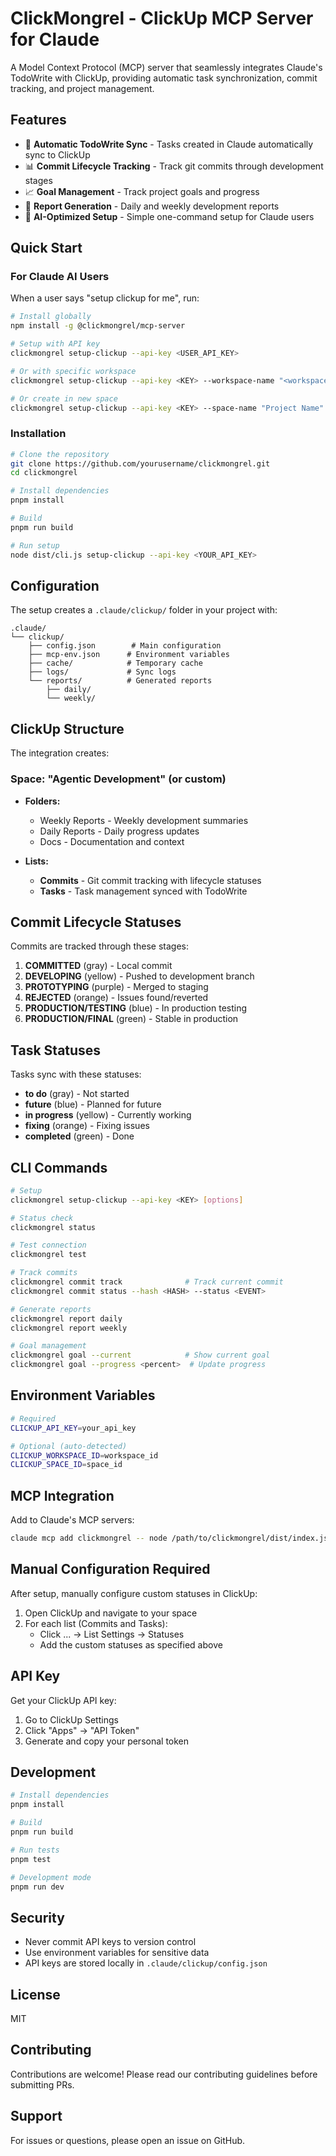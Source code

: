 # ClickMongrel - ClickUp MCP Server for Claude

A Model Context Protocol (MCP) server that seamlessly integrates Claude's TodoWrite with ClickUp, providing automatic task synchronization, commit tracking, and project management.

## Features

- 🔄 **Automatic TodoWrite Sync** - Tasks created in Claude automatically sync to ClickUp
- 📊 **Commit Lifecycle Tracking** - Track git commits through development stages
- 📈 **Goal Management** - Track project goals and progress
- 📝 **Report Generation** - Daily and weekly development reports
- 🚀 **AI-Optimized Setup** - Simple one-command setup for Claude users

## Quick Start

### For Claude AI Users

When a user says "setup clickup for me", run:

```bash
# Install globally
npm install -g @clickmongrel/mcp-server

# Setup with API key
clickmongrel setup-clickup --api-key <USER_API_KEY>

# Or with specific workspace
clickmongrel setup-clickup --api-key <KEY> --workspace-name "<workspace>"

# Or create in new space
clickmongrel setup-clickup --api-key <KEY> --space-name "Project Name"
```

### Installation

```bash
# Clone the repository
git clone https://github.com/yourusername/clickmongrel.git
cd clickmongrel

# Install dependencies
pnpm install

# Build
pnpm run build

# Run setup
node dist/cli.js setup-clickup --api-key <YOUR_API_KEY>
```

## Configuration

The setup creates a `.claude/clickup/` folder in your project with:

```
.claude/
└── clickup/
    ├── config.json        # Main configuration
    ├── mcp-env.json      # Environment variables
    ├── cache/            # Temporary cache
    ├── logs/             # Sync logs
    └── reports/          # Generated reports
        ├── daily/
        └── weekly/
```

## ClickUp Structure

The integration creates:

### Space: "Agentic Development" (or custom)
- **Folders:**
  - Weekly Reports - Weekly development summaries
  - Daily Reports - Daily progress updates
  - Docs - Documentation and context

- **Lists:**
  - **Commits** - Git commit tracking with lifecycle statuses
  - **Tasks** - Task management synced with TodoWrite

## Commit Lifecycle Statuses

Commits are tracked through these stages:

1. **COMMITTED** (gray) - Local commit
2. **DEVELOPING** (yellow) - Pushed to development branch
3. **PROTOTYPING** (purple) - Merged to staging
4. **REJECTED** (orange) - Issues found/reverted
5. **PRODUCTION/TESTING** (blue) - In production testing
6. **PRODUCTION/FINAL** (green) - Stable in production

## Task Statuses

Tasks sync with these statuses:

- **to do** (gray) - Not started
- **future** (blue) - Planned for future
- **in progress** (yellow) - Currently working
- **fixing** (orange) - Fixing issues
- **completed** (green) - Done

## CLI Commands

```bash
# Setup
clickmongrel setup-clickup --api-key <KEY> [options]

# Status check
clickmongrel status

# Test connection
clickmongrel test

# Track commits
clickmongrel commit track              # Track current commit
clickmongrel commit status --hash <HASH> --status <EVENT>

# Generate reports
clickmongrel report daily
clickmongrel report weekly

# Goal management
clickmongrel goal --current            # Show current goal
clickmongrel goal --progress <percent>  # Update progress
```

## Environment Variables

```bash
# Required
CLICKUP_API_KEY=your_api_key

# Optional (auto-detected)
CLICKUP_WORKSPACE_ID=workspace_id
CLICKUP_SPACE_ID=space_id
```

## MCP Integration

Add to Claude's MCP servers:

```bash
claude mcp add clickmongrel -- node /path/to/clickmongrel/dist/index.js
```

## Manual Configuration Required

After setup, manually configure custom statuses in ClickUp:

1. Open ClickUp and navigate to your space
2. For each list (Commits and Tasks):
   - Click ... → List Settings → Statuses
   - Add the custom statuses as specified above

## API Key

Get your ClickUp API key:
1. Go to ClickUp Settings
2. Click "Apps" → "API Token"
3. Generate and copy your personal token

## Development

```bash
# Install dependencies
pnpm install

# Build
pnpm run build

# Run tests
pnpm test

# Development mode
pnpm run dev
```

## Security

- Never commit API keys to version control
- Use environment variables for sensitive data
- API keys are stored locally in `.claude/clickup/config.json`

## License

MIT

## Contributing

Contributions are welcome! Please read our contributing guidelines before submitting PRs.

## Support

For issues or questions, please open an issue on GitHub.